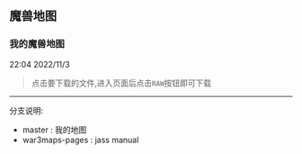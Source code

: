 ﻿## 魔兽地图
### 我的魔兽地图

22:04 2022/11/3


> 点击要下载的文件,进入页面后点击`RAW`按钮即可下载

---

分支说明:

* master : 我的地图
* war3maps-pages : jass manual


